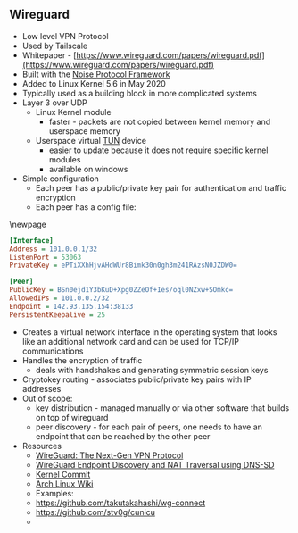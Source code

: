## Wireguard

- Low level VPN Protocol
- Used by Tailscale
- Whitepaper - [https://www.wireguard.com/papers/wireguard.pdf](https://www.wireguard.com/papers/wireguard.pdf)
- Built with the  [Noise Protocol Framework](02022-noise.md) 
- Added to Linux Kernel 5.6 in May 2020
- Typically used as a building block in more complicated systems
- Layer 3 over UDP
	- Linux Kernel module
		- faster - packets are not copied between kernel memory and userspace memory
	- Userspace virtual [TUN](02021-internet-protocol) device
		- easier to update because it does not require specific kernel modules
		- available on windows
- Simple configuration
    - Each peer has a public/private key pair for authentication and traffic encryption
    - Each peer has a config file:
        
\newpage

```ini
[Interface]
Address = 101.0.0.1/32
ListenPort = 53063
PrivateKey = ePTiXXhHjvAHdWUr8Bimk30n0gh3m241RAzsN0JZDW0=

[Peer]
PublicKey = BSn0ejd1Y3bKuD+Xpg0ZZeOf+Ies/oql0NZxw+SOmkc=
AllowedIPs = 101.0.0.2/32
Endpoint = 142.93.135.154:38133
PersistentKeepalive = 25
```
        
- Creates a virtual network interface in the operating system that looks like an additional network card and can be used for TCP/IP communications
- Handles the encryption of traffic
    - deals with handshakes and generating symmetric session keys
- Cryptokey routing - associates public/private key pairs with IP addresses
- Out of scope:
    - key distribution - managed manually or via other software that builds on top of wireguard
    - peer discovery - for each pair of peers, one needs to have an endpoint that can be reached by the other peer
- Resources
    - [WireGuard: The Next-Gen VPN Protocol](https://blogs.keysight.com/blogs/tech/nwvs.entry.html/2022/09/22/wireguard_the_next-genvpnprotocol-OcEz.html)
    - [WireGuard Endpoint Discovery and NAT Traversal using DNS-SD](https://www.jordanwhited.com/posts/wireguard-endpoint-discovery-nat-traversal/)
    - [Kernel Commit](https://git.kernel.org/pub/scm/linux/kernel/git/torvalds/linux.git/commit/?id=e7096c131e5161fa3b8e52a650d7719d2857adfd)
    - [Arch Linux Wiki](https://wiki.archlinux.org/title/WireGuard)
    - Examples:
	- https://github.com/takutakahashi/wg-connect
	- https://github.com/stv0g/cunicu
	- 